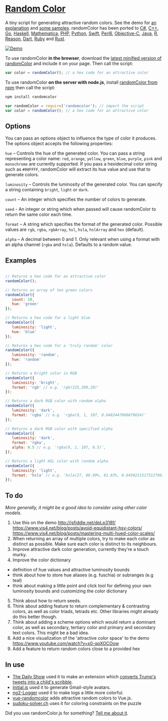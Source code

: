 # [Random Color](https://randomcolor.lllllllllllllllll.com)

A tiny script for generating attractive random colors. See the demo for [an explanation](https://randomcolor.lllllllllllllllll.com) and [some samples](https://randomcolor.lllllllllllllllll.com). randomColor has been ported to [C#](https://github.com/nathanpjones/randomColorSharped), [C++](https://github.com/xuboying/randomcolor-cpp), [Go](https://github.com/hansrodtang/randomcolor), [Haskell](http://hackage.haskell.org/package/palette-0.3/docs/Data-Colour-Palette-RandomColor.html), [Mathematica](https://github.com/yuluyan/PrettyRandomColor), [PHP](https://github.com/mistic100/RandomColor.php), [Python](https://github.com/kevinwuhoo/randomcolor-py), [Swift](https://github.com/onevcat/RandomColorSwift), [Perl6](https://github.com/Xliff/p6-RandomColor), [Objective-C](https://github.com/yageek/randomColor), [Java](https://github.com/lzyzsd/AndroidRandomColor), [R](https://github.com/ronammar/randomcoloR), [Reason](https://github.com/ktrzos/bs-randomColor), [Dart](https://github.com/DAMMAK/RandomColorDart), [Ruby](https://github.com/khash/random_color) and [Rust](https://github.com/elementh/random_color).

[![Demo](http://i.imgur.com/lOLCqvu.gif)](https://randomcolor.lllllllllllllllll.com)

To use randomColor **in the browser**, download the [latest minified version of randomColor](http://cdnjs.com/libraries/randomcolor) and include it on your page. Then call the script:

```javascript
var color = randomColor(); // a hex code for an attractive color
```

To use randomColor **on the server with node.js**, install [randomColor from npm](https://www.npmjs.org/package/randomcolor) then call the script:

```bash
npm install randomcolor
```
```javascript
var randomColor = require('randomcolor'); // import the script
var color = randomColor(); // a hex code for an attractive color
```

## Options

You can pass an options object to influence the type of color it produces. The options object accepts the following properties:

```hue``` – Controls the hue of the generated color. You can pass a string representing a color name: ```red```, ```orange```, ```yellow```, ```green```, ```blue```, ```purple```, ```pink``` and ```monochrome``` are currently supported. If you pass a  hexidecimal color string such as ```#00FFFF```, randomColor will extract its hue value and use that to generate colors.

```luminosity``` – Controls the luminosity of the generated color. You can specify a string containing ```bright```, ```light``` or ```dark```.

```count``` – An integer which specifies the number of colors to generate.

```seed``` - An integer or string which when passed will cause randomColor to return the same color each time.

```format``` – A string which specifies the format of the generated color. Possible values are ```rgb```, ```rgba```, ```rgbArray```, ```hsl```, ```hsla```, ```hslArray``` and ```hex``` (default).

```alpha``` – A decimal between 0 and 1. Only relevant when using a format with an alpha channel (```rgba``` and ```hsla```). Defaults to a random value.

## Examples

```javascript

// Returns a hex code for an attractive color
randomColor(); 

// Returns an array of ten green colors
randomColor({
   count: 10,
   hue: 'green'
});

// Returns a hex code for a light blue
randomColor({
   luminosity: 'light',
   hue: 'blue'
});

// Returns a hex code for a 'truly random' color
randomColor({
   luminosity: 'random',
   hue: 'random'
});

// Returns a bright color in RGB
randomColor({
   luminosity: 'bright',
   format: 'rgb' // e.g. 'rgb(225,200,20)'
});

// Returns a dark RGB color with random alpha
randomColor({
   luminosity: 'dark',
   format: 'rgba' // e.g. 'rgba(9, 1, 107, 0.6482447960879654)'
});

// Returns a dark RGB color with specified alpha
randomColor({
   luminosity: 'dark',
   format: 'rgba',
   alpha: 0.5 // e.g. 'rgba(9, 1, 107, 0.5)',
});

// Returns a light HSL color with random alpha
randomColor({
   luminosity: 'light',
   format: 'hsla' // e.g. 'hsla(27, 88.99%, 81.83%, 0.6450211517512798)'
});

```

## To do

*More generally, it might be a good idea to consider using other color models.*

1. Use this on the demo
http://jsfiddle.net/dpLp318f/
https://www.vis4.net/blog/posts/avoid-equidistant-hsv-colors/
https://www.vis4.net/blog/posts/mastering-multi-hued-color-scales/
2. When returning an array of multiple colors, try to make each color as distinct as possible. Make sure each color is distinct to its neighbours.
3. Improve attractive dark color generation, currently they're a touch murky.
4. Improve the color dictionary
  - definition of hue values and attractive luminosity bounds
  - think about how to store hue aliases (e.g. fuschia) or subranges (e.g teal)
  - think about making a little point and click tool for defining your own luminosity bounds and customizing the color dictionary
5. Think about how to return seeds.
6. Think about adding feature to return complementary & contrasting colors, as well as color triads, tetrads etc. Other libraries might already do this better though.
7. Think about adding a scheme options which would return a dominant color, as well as secondary, tertiary color and primary and secondary text colors. This might be a bad idea.
8. Add a nice visualization of the 'attractive color space' to the demo https://www.youtube.com/watch?v=x0-qoXOCOow
9. Add a feature to return random colors close to a provided hex 

## In use

* [The Daily Show](http://maketrumptweetseightagain.com/) used it to make an extension which [converts Trump's tweets into a child's scribble](https://twitter.com/riseuphes/status/929579600354693120).
* [Initial.js](https://github.com/judesfernando/initial.js) used it to generate Gmail-style avatars.
* [ng2-Logger](https://github.com/darekf77/ng2-logger) used it to make logs a little more colorful.
* [vue-randomcolor](https://github.com/alebeck/vue-randomcolor) adds attractive random colors to Vue.js.
* [sudoku-solver.ch](https://www.sudoku-solver.ch/) uses it for coloring constraints on the puzzle

Did you use randomColor.js for something? [Tell me about it](https://lllllllllllllllll.com).

